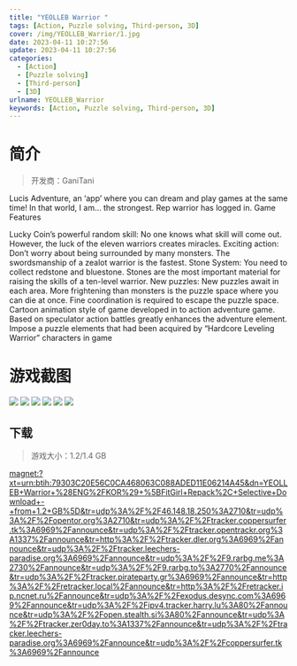 ```yaml
---
title: "YEOLLEB Warrior "
tags: [Action, Puzzle solving, Third-person, 3D]
cover: /img/YEOLLEB_Warrior/1.jpg
date: 2023-04-11 10:27:56
update: 2023-04-11 10:27:56
categories: 
  - [Action]
  - [Puzzle solving]
  - [Third-person]
  - [3D]
urlname: YEOLLEB_Warrior
keywords: [Action, Puzzle solving, Third-person, 3D]
---
```

# 简介

> 开发商：GaniTani

Lucis Adventure, an ‘app’ where you can dream and play games at the same time!
In that world, I am… the strongest.
Rep warrior has logged in.
Game Features

Lucky Coin’s powerful random skill: No one knows what skill will come out. However, the luck of the eleven warriors creates miracles.
Exciting action: Don’t worry about being surrounded by many monsters. The swordsmanship of a zealot warrior is the fastest.
Stone System: You need to collect redstone and bluestone. Stones are the most important material for raising the skills of a ten-level warrior.
New puzzles: New puzzles await in each area. More frightening than monsters is the puzzle space where you can die at once. Fine coordination is required to escape the puzzle space.
Cartoon animation style of game developed in to action adventure game.
Based on speculator action battles greatly enhances the adventure element.
Impose a puzzle elements that had been acquired by “Hardcore Leveling Warrior” characters in game

# 游戏截图

![](/img/YEOLLEB_Warrior/2.jpg)
![](/img/YEOLLEB_Warrior/3.jpg)
![](/img/YEOLLEB_Warrior/4.jpg)
![](/img/YEOLLEB_Warrior/5.jpg)
![](/img/YEOLLEB_Warrior/6.jpg)
![](/img/YEOLLEB_Warrior/7.jpg)


## 下载

> 游戏大小：1.2/1.4 GB

[magnet:?xt=urn:btih:79303C20E56C0CA468063C088ADED11E06214A45&amp;dn=YEOLLEB+Warrior+%28ENG%2FKOR%29+%5BFitGirl+Repack%2C+Selective+Download+-+from+1.2+GB%5D&amp;tr=udp%3A%2F%2F46.148.18.250%3A2710&amp;tr=udp%3A%2F%2Fopentor.org%3A2710&amp;tr=udp%3A%2F%2Ftracker.coppersurfer.tk%3A6969%2Fannounce&amp;tr=udp%3A%2F%2Ftracker.opentrackr.org%3A1337%2Fannounce&amp;tr=http%3A%2F%2Ftracker.dler.org%3A6969%2Fannounce&amp;tr=udp%3A%2F%2Ftracker.leechers-paradise.org%3A6969%2Fannounce&amp;tr=udp%3A%2F%2F9.rarbg.me%3A2730%2Fannounce&amp;tr=udp%3A%2F%2F9.rarbg.to%3A2770%2Fannounce&amp;tr=udp%3A%2F%2Ftracker.pirateparty.gr%3A6969%2Fannounce&amp;tr=http%3A%2F%2Fretracker.local%2Fannounce&amp;tr=http%3A%2F%2Fretracker.ip.ncnet.ru%2Fannounce&amp;tr=udp%3A%2F%2Fexodus.desync.com%3A6969%2Fannounce&amp;tr=udp%3A%2F%2Fipv4.tracker.harry.lu%3A80%2Fannounce&amp;tr=udp%3A%2F%2Fopen.stealth.si%3A80%2Fannounce&amp;tr=udp%3A%2F%2Ftracker.zer0day.to%3A1337%2Fannounce&amp;tr=udp%3A%2F%2Ftracker.leechers-paradise.org%3A6969%2Fannounce&amp;tr=udp%3A%2F%2Fcoppersurfer.tk%3A6969%2Fannounce](magnet:?xt=urn:btih:79303C20E56C0CA468063C088ADED11E06214A45&amp;dn=YEOLLEB+Warrior+%28ENG%2FKOR%29+%5BFitGirl+Repack%2C+Selective+Download+-+from+1.2+GB%5D&amp;tr=udp%3A%2F%2F46.148.18.250%3A2710&amp;tr=udp%3A%2F%2Fopentor.org%3A2710&amp;tr=udp%3A%2F%2Ftracker.coppersurfer.tk%3A6969%2Fannounce&amp;tr=udp%3A%2F%2Ftracker.opentrackr.org%3A1337%2Fannounce&amp;tr=http%3A%2F%2Ftracker.dler.org%3A6969%2Fannounce&amp;tr=udp%3A%2F%2Ftracker.leechers-paradise.org%3A6969%2Fannounce&amp;tr=udp%3A%2F%2F9.rarbg.me%3A2730%2Fannounce&amp;tr=udp%3A%2F%2F9.rarbg.to%3A2770%2Fannounce&amp;tr=udp%3A%2F%2Ftracker.pirateparty.gr%3A6969%2Fannounce&amp;tr=http%3A%2F%2Fretracker.local%2Fannounce&amp;tr=http%3A%2F%2Fretracker.ip.ncnet.ru%2Fannounce&amp;tr=udp%3A%2F%2Fexodus.desync.com%3A6969%2Fannounce&amp;tr=udp%3A%2F%2Fipv4.tracker.harry.lu%3A80%2Fannounce&amp;tr=udp%3A%2F%2Fopen.stealth.si%3A80%2Fannounce&amp;tr=udp%3A%2F%2Ftracker.zer0day.to%3A1337%2Fannounce&amp;tr=udp%3A%2F%2Ftracker.leechers-paradise.org%3A6969%2Fannounce&amp;tr=udp%3A%2F%2Fcoppersurfer.tk%3A6969%2Fannounce)